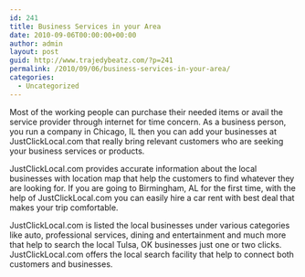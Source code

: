 ```yaml
---
id: 241
title: Business Services in your Area
date: 2010-09-06T00:00:00+00:00
author: admin
layout: post
guid: http://www.trajedybeatz.com/?p=241
permalink: /2010/09/06/business-services-in-your-area/
categories:
  - Uncategorized
---
```

Most of the working people can purchase their needed items or avail the service provider through internet for time concern. As a business person, you run a company in Chicago, IL then you can add your businesses at JustClickLocal.com that really bring relevant customers who are seeking your business services or products.

JustClickLocal.com provides accurate information about the local businesses with location map that help the customers to find whatever they are looking for. If you are going to Birmingham, AL for the first time, with the help of JustClickLocal.com you can easily hire a car rent with best deal that makes your trip comfortable.

JustClickLocal.com is listed the local businesses under various categories like auto, professional services, dining and entertainment and much more that help to search the local Tulsa, OK businesses just one or two clicks. JustClickLocal.com offers the local search facility that help to connect both customers and businesses.